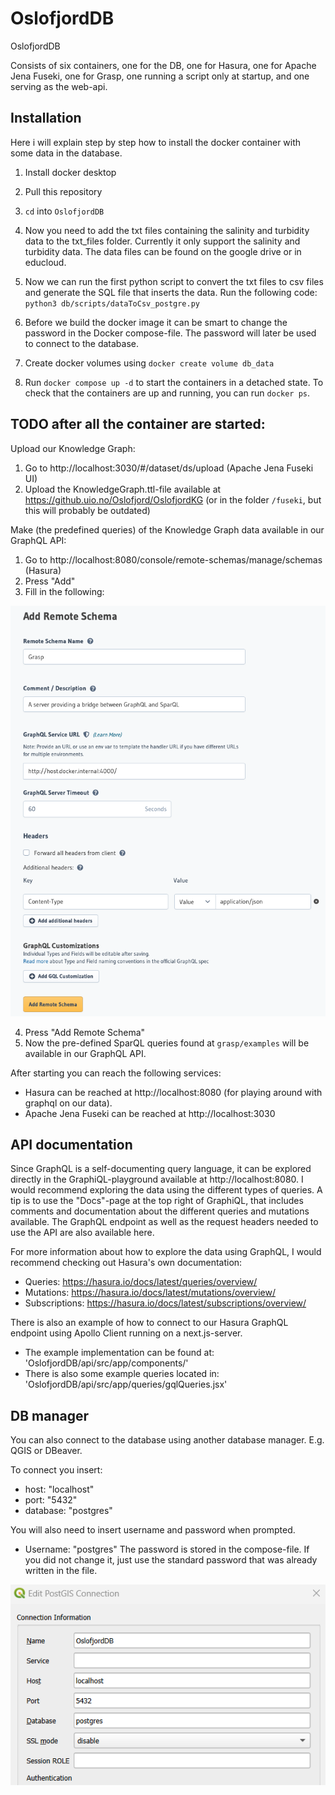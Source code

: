 # OslofjordDB
OslofjordDB

Consists of six containers, one for the DB, one for Hasura, one for Apache Jena Fuseki, one for Grasp, one running a script only at startup, and one serving as the web-api.

## Installation
Here i will explain step by step how to install the docker container with some data in the database.

1. Install docker desktop
2. Pull this repository
3. `cd` into `OslofjordDB`
4. Now you need to add the txt files containing the salinity and turbidity data to the txt_files folder. Currently it only support the salinity and turbidity data. The data files can be found on the google drive or in educloud. 
5. Now we can run the first python script to convert the txt files to csv files and generate the SQL file that inserts the data. Run the following code:  
` python3 db/scripts/dataToCsv_postgre.py `

6. Before we build the docker image it can be smart to change the password in the Docker compose-file. The password will later be used to connect to the database.
7. Create docker volumes using `docker create volume db_data`
8. Run `docker compose up -d` to start the containers in a detached state. 
To check that the containers are up and running, you can run `docker ps`.

## TODO after all the container are started:
Upload our Knowledge Graph:
1. Go to http://localhost:3030/#/dataset/ds/upload (Apache Jena Fuseki UI)
2. Upload the KnowledgeGraph.ttl-file available at https://github.uio.no/Oslofjord/OslofjordKG (or in the folder `/fuseki`, but this will probably be outdated)

Make (the predefined queries) of the Knowledge Graph data available in our GraphQL API:
1. Go to http://localhost:8080/console/remote-schemas/manage/schemas (Hasura)
2. Press "Add"
3. Fill in the following: 

![alt text](<grasp-remote-schema.png>)

4. Press "Add Remote Schema"
5. Now the pre-defined SparQL queries found at `grasp/examples` will be available in our GraphQL API.

After starting you can reach the following services:
- Hasura can be reached at http://localhost:8080 (for playing around with graphql on our data).
- Apache Jena Fuseki can be reached at http://localhost:3030

## API documentation
Since GraphQL is a self-documenting query language, it can be explored directly in the GraphiQL-playground available at http://localhost:8080. I would recommend exploring the data using the different types of queries. A tip is to use the "Docs"-page at the top right of GraphiQL, that includes comments and documentation about the different queries and mutations available. The GraphQL endpoint as well as the request headers needed to use the API are also available here.

For more information about how to explore the data using GraphQL, I would recommend checking out Hasura's own documentation:
- Queries: https://hasura.io/docs/latest/queries/overview/
- Mutations: https://hasura.io/docs/latest/mutations/overview/
- Subscriptions: https://hasura.io/docs/latest/subscriptions/overview/

There is also an example of how to connect to our Hasura GraphQL endpoint using Apollo Client running on a next.js-server.
- The example implementation can be found at: 'OslofjordDB/api/src/app/components/'
- There is also some example queries located in: 'OslofjordDB/api/src/app/queries/gqlQueries.jsx'

## DB manager

You can also connect to the database using another database manager. E.g. QGIS or DBeaver.

To connect you insert:
- host: "localhost"
- port: "5432"
- database: "postgres" 

You will also need to insert username and password when prompted. 
- Username: "postgres"
The password is stored in the compose-file. If you did not change it, just use the standard password that was already written in the file.  

![](images/qgis.png)
